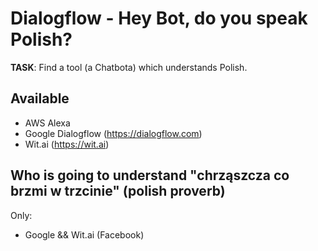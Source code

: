 # Dialogflow - Hey Bot, do you speak Polish?

**TASK**: Find a tool (a Chatbota) which understands Polish.

## Available
* AWS Alexa
* Google Dialogflow (https://dialogflow.com)
* Wit.ai (https://wit.ai)

## Who is going to understand "chrząszcza co brzmi w trzcinie" (polish proverb)

Only:
* Google && Wit.ai (Facebook)
